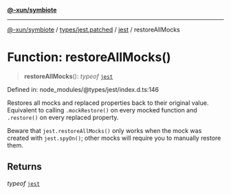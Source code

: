 [**@-xun/symbiote**](../../../../../README.md)

***

[@-xun/symbiote](../../../../../README.md) / [types/jest.patched](../../../README.md) / [jest](../README.md) / restoreAllMocks

# Function: restoreAllMocks()

> **restoreAllMocks**(): *typeof* [`jest`](../README.md)

Defined in: node\_modules/@types/jest/index.d.ts:146

Restores all mocks and replaced properties back to their original value.
Equivalent to calling `.mockRestore()` on every mocked function
and `.restore()` on every replaced property.

Beware that `jest.restoreAllMocks()` only works when the mock was created
with `jest.spyOn()`; other mocks will require you to manually restore them.

## Returns

*typeof* [`jest`](../README.md)
